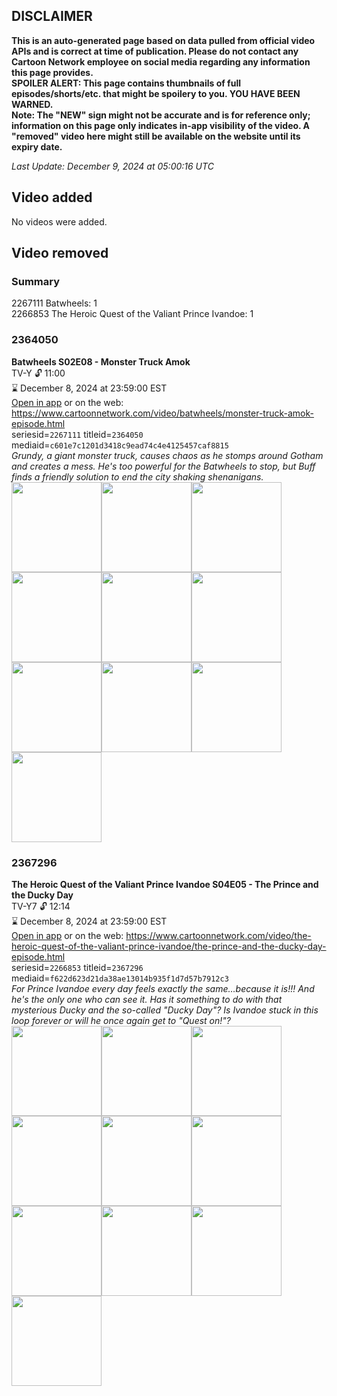 ## DISCLAIMER
**This is an auto-generated page based on data pulled from official video APIs and is correct at time of publication. Please do not contact any Cartoon Network employee on social media regarding any information this page provides.**  
**SPOILER ALERT: This page contains thumbnails of full episodes/shorts/etc. that might be spoilery to you. YOU HAVE BEEN WARNED.**  
**Note: The "NEW" sign might not be accurate and is for reference only; information on this page only indicates in-app visibility of the video. A "removed" video here might still be available on the website until its expiry date.**  

_Last Update: December 9, 2024 at 05:00:16 UTC_
## Video added
No videos were added.  
## Video removed
### Summary
2267111 Batwheels: 1  
2266853 The Heroic Quest of the Valiant Prince Ivandoe: 1  
### 2364050
**Batwheels S02E08 - Monster Truck Amok**  
TV-Y 🔓 11:00  
⌛ December 8, 2024 at 23:59:00 EST  
[Open in app](https://cnvideo.sercomkc.org/redirector.html?type=cnapp&seriesid=10000000000&titleid=2364050&mediaid=c601e7c1201d3418c9ead74c4e4125457caf8815) or on the web: https://www.cartoonnetwork.com/video/batwheels/monster-truck-amok-episode.html  
seriesid=`2267111` titleid=`2364050` mediaid=`c601e7c1201d3418c9ead74c4e4125457caf8815`  
_Grundy, a giant monster truck, causes chaos as he stomps around Gotham and creates a mess. He's too powerful for the Batwheels to stop, but Buff finds a friendly solution to end the city shaking shenanigans._  
<a href="https://s3.amazonaws.com/cartoonorchestrator/2364050_001_1280x720.jpg"><img src="https://s3.amazonaws.com/cartoonorchestrator/2364050_001_640x360.jpg" height="144px" /></a><a href="https://s3.amazonaws.com/cartoonorchestrator/2364050_002_1280x720.jpg"><img src="https://s3.amazonaws.com/cartoonorchestrator/2364050_002_640x360.jpg" height="144px" /></a><a href="https://s3.amazonaws.com/cartoonorchestrator/2364050_003_1280x720.jpg"><img src="https://s3.amazonaws.com/cartoonorchestrator/2364050_003_640x360.jpg" height="144px" /></a><a href="https://s3.amazonaws.com/cartoonorchestrator/2364050_004_1280x720.jpg"><img src="https://s3.amazonaws.com/cartoonorchestrator/2364050_004_640x360.jpg" height="144px" /></a><a href="https://s3.amazonaws.com/cartoonorchestrator/2364050_005_1280x720.jpg"><img src="https://s3.amazonaws.com/cartoonorchestrator/2364050_005_640x360.jpg" height="144px" /></a><a href="https://s3.amazonaws.com/cartoonorchestrator/2364050_006_1280x720.jpg"><img src="https://s3.amazonaws.com/cartoonorchestrator/2364050_006_640x360.jpg" height="144px" /></a><a href="https://s3.amazonaws.com/cartoonorchestrator/2364050_007_1280x720.jpg"><img src="https://s3.amazonaws.com/cartoonorchestrator/2364050_007_640x360.jpg" height="144px" /></a><a href="https://s3.amazonaws.com/cartoonorchestrator/2364050_008_1280x720.jpg"><img src="https://s3.amazonaws.com/cartoonorchestrator/2364050_008_640x360.jpg" height="144px" /></a><a href="https://s3.amazonaws.com/cartoonorchestrator/2364050_009_1280x720.jpg"><img src="https://s3.amazonaws.com/cartoonorchestrator/2364050_009_640x360.jpg" height="144px" /></a><a href="https://s3.amazonaws.com/cartoonorchestrator/2364050_010_1280x720.jpg"><img src="https://s3.amazonaws.com/cartoonorchestrator/2364050_010_640x360.jpg" height="144px" /></a>
### 2367296
**The Heroic Quest of the Valiant Prince Ivandoe S04E05 - The Prince and the Ducky Day**  
TV-Y7 🔓 12:14  
⌛ December 8, 2024 at 23:59:00 EST  
[Open in app](https://cnvideo.sercomkc.org/redirector.html?type=cnapp&seriesid=10000000000&titleid=2367296&mediaid=f622d623d21da38ae13014b935f1d7d57b7912c3) or on the web: https://www.cartoonnetwork.com/video/the-heroic-quest-of-the-valiant-prince-ivandoe/the-prince-and-the-ducky-day-episode.html  
seriesid=`2266853` titleid=`2367296` mediaid=`f622d623d21da38ae13014b935f1d7d57b7912c3`  
_For Prince Ivandoe every day feels exactly the same…because it is!!! And he's the only one who can see it. Has it something to do with that mysterious Ducky and the so-called "Ducky Day"? Is Ivandoe stuck in this loop forever or will he once again get to "Quest on!"?_  
<a href="https://s3.amazonaws.com/cartoonorchestrator/2367296_001_1280x720.jpg"><img src="https://s3.amazonaws.com/cartoonorchestrator/2367296_001_640x360.jpg" height="144px" /></a><a href="https://s3.amazonaws.com/cartoonorchestrator/2367296_002_1280x720.jpg"><img src="https://s3.amazonaws.com/cartoonorchestrator/2367296_002_640x360.jpg" height="144px" /></a><a href="https://s3.amazonaws.com/cartoonorchestrator/2367296_003_1280x720.jpg"><img src="https://s3.amazonaws.com/cartoonorchestrator/2367296_003_640x360.jpg" height="144px" /></a><a href="https://s3.amazonaws.com/cartoonorchestrator/2367296_004_1280x720.jpg"><img src="https://s3.amazonaws.com/cartoonorchestrator/2367296_004_640x360.jpg" height="144px" /></a><a href="https://s3.amazonaws.com/cartoonorchestrator/2367296_005_1280x720.jpg"><img src="https://s3.amazonaws.com/cartoonorchestrator/2367296_005_640x360.jpg" height="144px" /></a><a href="https://s3.amazonaws.com/cartoonorchestrator/2367296_006_1280x720.jpg"><img src="https://s3.amazonaws.com/cartoonorchestrator/2367296_006_640x360.jpg" height="144px" /></a><a href="https://s3.amazonaws.com/cartoonorchestrator/2367296_007_1280x720.jpg"><img src="https://s3.amazonaws.com/cartoonorchestrator/2367296_007_640x360.jpg" height="144px" /></a><a href="https://s3.amazonaws.com/cartoonorchestrator/2367296_008_1280x720.jpg"><img src="https://s3.amazonaws.com/cartoonorchestrator/2367296_008_640x360.jpg" height="144px" /></a><a href="https://s3.amazonaws.com/cartoonorchestrator/2367296_009_1280x720.jpg"><img src="https://s3.amazonaws.com/cartoonorchestrator/2367296_009_640x360.jpg" height="144px" /></a><a href="https://s3.amazonaws.com/cartoonorchestrator/2367296_010_1280x720.jpg"><img src="https://s3.amazonaws.com/cartoonorchestrator/2367296_010_640x360.jpg" height="144px" /></a>
